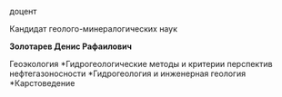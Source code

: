 доцент

Кандидат геолого-минералогических наук

**Золотарев Денис Рафаилович**

Геоэкология
	*Гидрогеологические методы и критерии перспектив нефтегазоносности
	*Гидрогеология и инженерная геология
	*Карстоведение